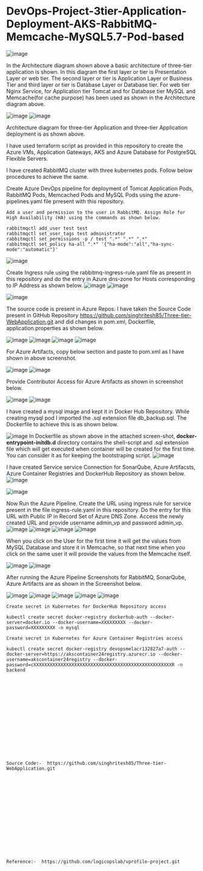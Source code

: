 # DevOps-Project-3tier-Application-Deployment-AKS-RabbitMQ-Memcache-MySQL5.7-Pod-based

![image](https://github.com/user-attachments/assets/960a4b1b-da57-4060-9cee-423ebb642010)

In the Architecture diagram shown above a basic architecture of three-tier application is shown. In this diagram the first layer or tier is Presentation Layer or web tier. The second layer or tier is Application Layer or Business Tier and third layer or tier is Database Layer or Database tier. For web tier Nginx Service, for Application tier Tomcat and for Database tier MySQL and Memcache(for cache purpose) has been used as shown in the Architecture diagram above.

![image](https://github.com/user-attachments/assets/d8d3f434-8c8c-4b9c-a46d-35c4e7af36b9)
![image](https://github.com/user-attachments/assets/e2a96205-a73b-4134-a179-baad9b930958)

Architecture diagram for three-tier Application and three-tier Application deployment is as shown above.

I have used terraform script as provided in this repository to create the Azure VMs, Application Gateways, AKS and Azure Database for PostgreSQL Flexible Servers.

I have created RabbitMQ cluster with three kubernetes pods. Follow below procedures to achieve the same.

Create Azure DevOps pipeline for deployment of Tomcat Application Pods, RabbitMQ Pods, Memcached Pods and MySQL Pods using the azure-pipelines.yaml file prresent with this repository.
```
Add a user and permission to the user in RabbitMQ. Assign Role for High Availability (HA) using the commands as shown below.

rabbitmqctl add_user test test
rabbitmqctl set_user_tags test administrator
rabbitmqctl set_permissions -p / test ".*" ".*" ".*"
rabbitmqctl set_policy ha-all ".*" '{"ha-mode":"all","ha-sync-mode":"automatic"}' 
```
![image](https://github.com/user-attachments/assets/bd27957f-f652-43cb-83cc-3921d7491845)

Create Ingress rule using the rabbitmq-ingress-rule.yaml file as present in this repository and do the entry in Azure dns-zone for Hosts corresponding to IP Address as shown below.
![image](https://github.com/user-attachments/assets/b3728c66-ed7f-4a0d-b852-6200b1b07757)
![image](https://github.com/user-attachments/assets/21d526bb-0287-4592-985d-70cb7dc93236)

![image](https://github.com/user-attachments/assets/1eb56622-4e69-42a3-87d3-539451b7cf66)

The source code is present in Azure Repos. I have taken the Source Code present in GitHub Repository https://github.com/singhritesh85/Three-tier-WebApplication.git and did changes in pom.xml, Dockerfile, application.properties as shown below.

![image](https://github.com/user-attachments/assets/332216d0-24a4-4eaa-b249-f1b007ff88bd)
![image](https://github.com/user-attachments/assets/af8db4fb-858e-4e89-82fb-d709ae466384)
![image](https://github.com/user-attachments/assets/5fbdc0e4-41ce-4667-882e-008b4f1584e0)
![image](https://github.com/user-attachments/assets/04ec02ed-8869-4a21-943b-fe6edcd0e153)

For Azure Artifacts, copy below section and paste to pom.xml as I have shown in above screenshot.

![image](https://github.com/user-attachments/assets/5b1b7103-e06b-49ca-8522-9da5c8484d08)
![image](https://github.com/user-attachments/assets/04b417a3-c738-4a7b-bab7-df23e16c471c)

Provide Contributor Access for Azure Artifacts as shown in screenshot below.

![image](https://github.com/user-attachments/assets/69d235a4-4d1d-4bcc-87d1-29c87629c5f2)
![image](https://github.com/user-attachments/assets/146adf49-5f7b-4f1f-a565-2a994e50561d)

I have created a mysql image and kept it in Docker Hub Repository. While creating mysql pod I imported the .sql extension file db_backup.sql. The Dockerfile to achieve this is as shown below.

![image](https://github.com/user-attachments/assets/0a7df3a3-2c4b-48c3-b85d-69275bc3635e)
In Dockerfile as shown above in the attached screen-shot, **docker-entrypoint-initdb.d** directory contains the shell-script and .sql extension file which will get executed when container will be created for the first time. You can consider it as for keeping the bootstraping script.
![image](https://github.com/user-attachments/assets/679ee830-2eb1-4c2e-a3a2-44ebd57f4146)

I have created Service service Connection for SonarQube, Azure Artifacsts, Azure Container Registries and DockerHub Repository as shown below.
![image](https://github.com/user-attachments/assets/04bc97ba-5be1-4506-8f0e-33e8ed20360f)

![image](https://github.com/user-attachments/assets/e5e0f56b-8624-43d3-bed7-cc26d8cb287d)

Now Run the Azure Pipeline. Create the URL using ingress rule for service present in the file ingress-rule.yaml in this repository. Do the entry for this URL with Public IP in Record Set of Azure DNS Zone. Access the newly created URL and provide username admin_vp and password admin_vp.
![image](https://github.com/user-attachments/assets/835a265d-5248-4ae2-b492-e8d11af9c464)
![image](https://github.com/user-attachments/assets/b3099186-58a2-49f9-9c2f-eba79b7127aa)
![image](https://github.com/user-attachments/assets/148f12e0-04fb-466e-9834-8e8b78b10bf7)
![image](https://github.com/user-attachments/assets/baf0a179-943c-48f5-a511-200f90602ad1)

When you click on the User for the first time it will get the values from MySQL Database and store it in Memcache, so that next time when you click on the same user it will provide the values from the Memcache itself.

![image](https://github.com/user-attachments/assets/85d59593-17c0-4281-bcf5-bfad4c82a77e)
![image](https://github.com/user-attachments/assets/f430e429-6586-4d28-926c-ba72091ae667)

After running the Azure Pipeline Screenshots for RabbitMQ, SonarQube, Azure Artifacts are as shown in the Screenshot below.

![image](https://github.com/user-attachments/assets/034e1384-004c-433a-a75d-03b88cae14bd)
![image](https://github.com/user-attachments/assets/6ffb11a1-9f5c-475e-8f54-3102dd961b32)
![image](https://github.com/user-attachments/assets/d7844231-1ec9-4a20-9d3c-6d517dc4acf8)
![image](https://github.com/user-attachments/assets/f4af3bef-c12b-476d-8951-313fe306942a)
![image](https://github.com/user-attachments/assets/61bc04b7-6d0c-4c4d-8a8b-492170a3a4e1)

```
Create secret in Kubernetes for DockerHub Repository access

kubectl create secret docker-registry dockerhub-auth --docker-server=docker.io --docker-username=XXXXXXXXX --docker-password=XXXXXXXXX -n mysql
```

```
Create secret in Kubernetes for Azure Container Registries access

kubectl create secret docker-registry devopsmelacr132827a7-auth --docker-server=https://akscontainer24registry.azurecr.io --docker-username=akscontainer24registry --docker-password=cXXXXXXXXXXXXXXXXXXXXXXXXXXXXXXXXXXXXXXXXXXXXXXXXXXXR -n backend
```
<br><br/>
<br><br/>
<br><br/>
<br><br/>
<br><br/>
<br><br/>
```
Source Code:-  https://github.com/singhritesh85/Three-tier-WebApplication.git
```
<br><br/>
<br><br/>
<br><br/>
<br><br/>
<br><br/>
<br><br/>
```
Reference:-  https://github.com/logicopslab/vprofile-project.git
```
